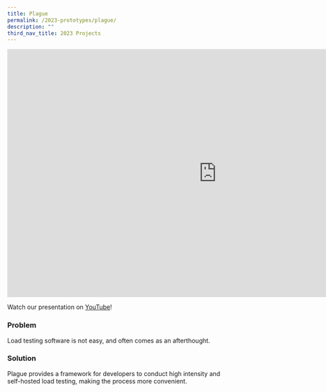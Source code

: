 ```yaml
---
title: Plague
permalink: /2023-prototypes/plague/
description: ""
third_nav_title: 2023 Projects
---
```

<iframe allowfullscreen="true" height="569" width="960" frameborder="0" src="https://docs.google.com/presentation/d/e/2PACX-1vRPixgLAJnR1C_z-B2h2YhIwYTcd5dXJ3MaOxDy8jjkp2XL7WLxvTOaBC7SnZ-VyN-Ittr_IitWM4oj/embed?start=false&amp;loop=false&amp;delayms=10000"></iframe>

Watch our presentation on [YouTube](https://www.youtube.com/live/mgxE3IPE4WY?feature=share&amp;t=4749)!

### Problem
Load testing software is not easy, and often comes as an afterthought.

### Solution
Plague provides a framework for developers to conduct high intensity and self-hosted load testing, making the process more convenient.